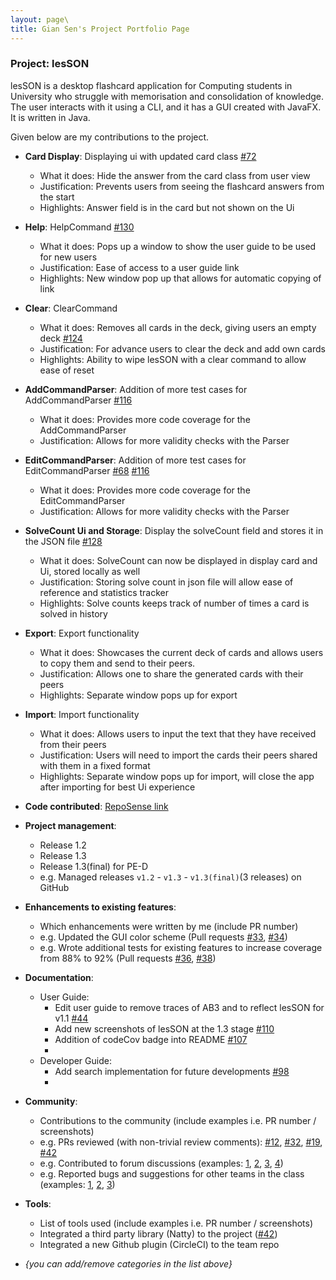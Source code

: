 ```yaml
---
layout: page\
title: Gian Sen's Project Portfolio Page
---
```


### Project: lesSON

lesSON is a desktop flashcard application for Computing students in University who struggle with
memorisation and consolidation of knowledge. The user interacts with it using a CLI, and it has a
GUI created with JavaFX. It is written in Java.

Given below are my contributions to the project.

* **Card Display**: Displaying ui with updated card class [\#72]()
  * What it does: Hide the answer from the card class from user view
  * Justification: Prevents users from seeing the flashcard answers from the start
  * Highlights: Answer field is in the card but not shown on the Ui

* **Help**: HelpCommand [\#130]()
  * What it does: Pops up a window to show the user guide to be used for new users
  * Justification: Ease of access to a user guide link
  * Highlights: New window pop up that allows for automatic copying of link

* **Clear**: ClearCommand
  * What it does: Removes all cards in the deck, giving users an empty deck [\#124]()
  * Justification: For advance users to clear the deck and add own cards
  * Highlights: Ability to wipe lesSON with a clear command to allow ease of reset

* **AddCommandParser**: Addition of more test cases for AddCommandParser [\#116]()
  * What it does: Provides more code coverage for the AddCommandParser
  * Justification: Allows for more validity checks with the Parser

* **EditCommandParser**: Addition of more test cases for EditCommandParser [\#68]() [\#116]()
  * What it does: Provides more code coverage for the EditCommandParser
  * Justification: Allows for more validity checks with the Parser

* **SolveCount Ui and Storage**: Display the solveCount field and stores it in the JSON file [\#128]()
  * What it does: SolveCount can now be displayed in display card and Ui, stored locally as well
  * Justification: Storing solve count in json file will allow ease of reference and statistics tracker
  * Highlights: Solve counts keeps track of number of times a card is solved in history

* **Export**: Export functionality
  * What it does: Showcases the current deck of cards and allows users to copy them and send to their peers.
  * Justification: Allows one to share the generated cards with their peers
  * Highlights: Separate window pops up for export

* **Import**: Import functionality
  * What it does: Allows users to input the text that they have received from their peers
  * Justification: Users will need to import the cards their peers shared with them in a fixed format
  * Highlights: Separate window pops up for import, will close the app after importing for best Ui experience

* **Code contributed**: [RepoSense link](https://nus-cs2103-ay2324s1.github.io/tp-dashboard/?search=gsgiansen&breakdown=true)

* **Project management**:
  * Release 1.2
  * Release 1.3
  * Release 1.3(final) for PE-D
  * e.g. Managed releases `v1.2` - `v1.3` - `v1.3(final)`(3 releases) on GitHub

* **Enhancements to existing features**:
  * Which enhancements were written by me (include PR number)
  * e.g. Updated the GUI color scheme (Pull requests [\#33](), [\#34]())
  * e.g. Wrote additional tests for existing features to increase coverage from 88% to 92% (Pull requests [\#36](), [\#38]())

* **Documentation**:
  * User Guide:
    * Edit user guide to remove traces of AB3 and to reflect lesSON for v1.1 [\#44]()
    * Add new screenshots of lesSON at the 1.3 stage [\#110]()
    * Addition of codeCov badge into README [\#107]()
    * 
  * Developer Guide:
    * Add search implementation for future developments [\#98]()
    * 
* **Community**:
  * Contributions to the community (include examples i.e. PR number / screenshots)
  * e.g. PRs reviewed (with non-trivial review comments): [\#12](), [\#32](), [\#19](), [\#42]()
  * e.g. Contributed to forum discussions (examples: [1](), [2](), [3](), [4]())
  * e.g. Reported bugs and suggestions for other teams in the class (examples: [1](), [2](), [3]())

* **Tools**:
  * List of tools used (include examples i.e. PR number / screenshots)
  * Integrated a third party library (Natty) to the project ([\#42]())
  * Integrated a new Github plugin (CircleCI) to the team repo

* _{you can add/remove categories in the list above}_
